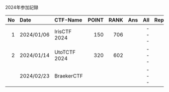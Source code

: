 2024年参加記録

| No |Date      |CTF-Name                          |POINT| RANK| Ans| All|Repo|URL(CTFTime)                    |URL                                 |
|---:|:---      |:---                              | ---:| ---:|---:|---:|:---|:---                            |:---                                |
|  1 |2024/01/06|IrisCTF 2024                      |  150|  706|    | ---|    | https://ctftime.org/event/2085 | https://2024.irisc.tf/             |
|  2 |2024/01/14|UtoTCTF 2024                      |  320|  602|    | ---|    | https://ctftime.org/event/2219 | https://ctf.uftctf.org/            |
|    |2024/02/23|BraekerCTF                        |     |     |    | ---|    | https://ctftime.org/event/2181 | https://braekerctf.ctfd.io/        |
